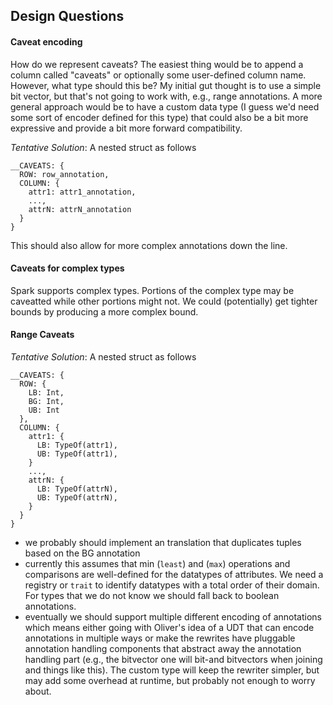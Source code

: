 ## Design Questions

#### Caveat encoding

How do we represent caveats?  The easiest thing would be to append a column called "caveats" or
optionally some user-defined column name.  However, what type should this be?  My initial gut
thought is to use a simple bit vector, but that's not going to work with, e.g., range annotations.
A more general approach would be to have a custom data type (I guess we'd need some sort of encoder
defined for this type) that could also be a bit more expressive and provide a bit more forward
compatibility.

*Tentative Solution*: A nested struct as follows
```
__CAVEATS: {
  ROW: row_annotation,
  COLUMN: {
    attr1: attr1_annotation,
    ...,
    attrN: attrN_annotation
  }
}
```
This should also allow for more complex annotations down the line.

#### Caveats for complex types

Spark supports complex types.  Portions of the complex type may be caveatted
while other portions might not.  We could (potentially) get tighter bounds
by producing a more complex bound.

#### Range Caveats

*Tentative Solution*: A nested struct as follows
```
__CAVEATS: {
  ROW: {
    LB: Int,
    BG: Int,
    UB: Int
  },
  COLUMN: {
    attr1: {
      LB: TypeOf(attr1),
      UB: TypeOf(attr1),
    }
    ...,
    attrN: {
      LB: TypeOf(attrN),
      UB: TypeOf(attrN),
    }
  }
}
```

- we probably should implement an translation that duplicates tuples based on the BG
  annotation
- currently this assumes that min (`least`) and (`max`) operations and comparisons are well-defined for the datatypes of attributes. We need a registry or `trait` to identify datatypes with a total order of their domain. For types that we do not know we should fall back to boolean annotations.
- eventually we should support multiple different encoding of annotations which means either going with Oliver's idea of a UDT that can encode annotations in multiple ways or make the rewrites have pluggable annotation handling components that abstract away the annotation handling part (e.g., the bitvector one will bit-and bitvectors when joining and things like this). The custom type will keep the rewriter simpler, but may add some overhead at runtime, but probably not enough to worry about.
